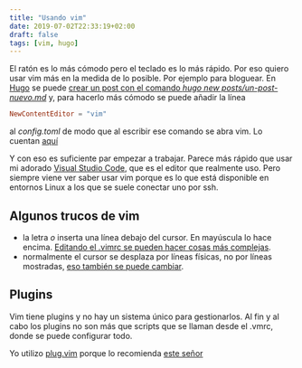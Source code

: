 ```yaml
---
title: "Usando vim"
date: 2019-07-02T22:33:19+02:00
draft: false
tags: [vim, hugo]
---
```


El ratón es lo más cómodo pero el teclado es lo más rápido. Por eso quiero usar vim más en la medida de lo posible. Por ejemplo para bloguear. En [Hugo](https://gohugo.io/) se puede [crear un post con el comando *hugo new posts/un-post-nuevo.md*](https://gohugo.io/getting-started/quick-start/) y, para hacerlo más cómodo se puede añadir la línea 
```toml
NewContentEditor = "vim"
```
al *config.toml* de modo que al escribir ese comando se abra vim. Lo cuentan [aquí](https://discourse.gohugo.io/t/create-and-open-new-post-with-one-liner-in-terminal/1454/2)

Y con eso es suficiente par empezar a trabajar. Parece más rápido que usar mi adorado [Visual Studio Code](https://code.visualstudio.com/), que es el editor que realmente uso. Pero siempre viene ver saber usar vim porque es lo que está disponible en entornos Linux a los que se suele conectar uno por ssh.

## Algunos trucos de vim
- la letra *o* inserta una línea debajo del cursor. En mayúscula lo hace encima. [Editando el .vimrc se pueden hacer cosas más complejas](https://vim.fandom.com/wiki/Quickly_adding_and_deleting_empty_lines).
- normalmente el cursor se desplaza por líneas físicas, no por líneas mostradas, [eso también se puede cambiar](https://vim.fandom.com/wiki/Move_cursor_by_display_lines_when_wrapping).
 
## Plugins
Vim tiene plugins y no hay un sistema único para gestionarlos. Al fin y al cabo los plugins no son más que scripts que se llaman desde el .vmrc, donde se puede configurar todo.

Yo utilizo [plug.vim](https://github.com/junegunn/vim-plug) porque lo recomienda [este señor](https://www.youtube.com/watch?v=cTBgtN-s2Zw)
